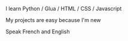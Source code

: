 I learn Python / Glua / HTML / CSS / Javascript

My projects are easy because I'm new

Speak French and English
